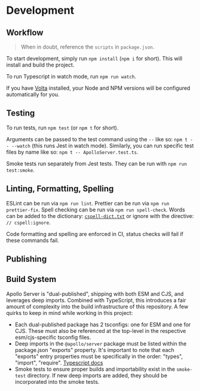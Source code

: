 # Development

## Workflow

> When in doubt, reference the `scripts` in `package.json`.

To start development, simply run `npm install` (`npm i` for short). This will install and build the project.

To run Typescript in watch mode, run `npm run watch`.

If you have [Volta](https://docs.volta.sh/guide/getting-started) installed, your Node and NPM versions will be configured automatically for you.

## Testing

To run tests, run `npm test` (or `npm t` for short).

Arguments can be passed to the test command using the `--` like so: `npm t -- --watch` (this runs Jest in watch mode).
Similarly, you can run specific test files by name like so: `npm t -- ApolloServer.test.ts`.

Smoke tests run separately from Jest tests. They can be run with `npm run test:smoke`.

## Linting, Formatting, Spelling

ESLint can be run via `npm run lint`.
Prettier can be run via `npm run prettier-fix`.
Spell checking can be run via `npm run spell-check`. Words can be added to the dictionary: [`cspell-dict.txt`](./cspell-dict.txt) or ignore with the directive: `// cspell:ignore`.

Code formatting and spelling are enforced in CI, status checks will fail if these commands fail.

## Publishing

## Build System

Apollo Server is "dual-published", shipping with both ESM and CJS, and leverages deep imports. Combined with TypeScript, this introduces a fair amount of complexity into the build infrastructure of this repository. A few quirks to keep in mind while working in this project:

* Each dual-published package has 2 tsconfigs: one for ESM and one for CJS. These must also be referenced at the top-level in the respective esm/cjs-specific tsconfig files.
* Deep imports in the `@apollo/server` package must be listed within the package.json "exports" property. It's important to note that each "exports" entry properties must be specifically in the order: "types", "import", "require". [Typescript docs](https://www.typescriptlang.org/docs/handbook/esm-node.html#packagejson-exports-imports-and-self-referencing)
* Smoke tests to ensure proper builds and importability exist in the `smoke-test` directory. If new deep imports are added, they should be incorporated into the smoke tests.
